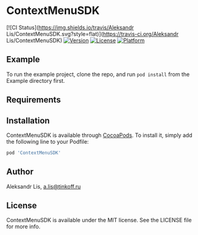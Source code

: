 # ContextMenuSDK

[![CI Status](https://img.shields.io/travis/Aleksandr Lis/ContextMenuSDK.svg?style=flat)](https://travis-ci.org/Aleksandr Lis/ContextMenuSDK)
[![Version](https://img.shields.io/cocoapods/v/ContextMenuSDK.svg?style=flat)](https://cocoapods.org/pods/ContextMenuSDK)
[![License](https://img.shields.io/cocoapods/l/ContextMenuSDK.svg?style=flat)](https://cocoapods.org/pods/ContextMenuSDK)
[![Platform](https://img.shields.io/cocoapods/p/ContextMenuSDK.svg?style=flat)](https://cocoapods.org/pods/ContextMenuSDK)

## Example

To run the example project, clone the repo, and run `pod install` from the Example directory first.

## Requirements

## Installation

ContextMenuSDK is available through [CocoaPods](https://cocoapods.org). To install
it, simply add the following line to your Podfile:

```ruby
pod 'ContextMenuSDK'
```

## Author

Aleksandr Lis, a.lis@tinkoff.ru

## License

ContextMenuSDK is available under the MIT license. See the LICENSE file for more info.
